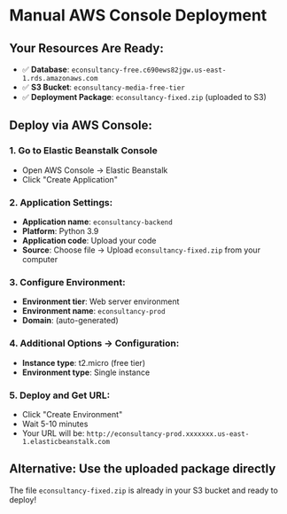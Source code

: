 # Manual AWS Console Deployment

## Your Resources Are Ready:
- ✅ **Database**: `econsultancy-free.c690ews82jgw.us-east-1.rds.amazonaws.com`
- ✅ **S3 Bucket**: `econsultancy-media-free-tier`
- ✅ **Deployment Package**: `econsultancy-fixed.zip` (uploaded to S3)

## Deploy via AWS Console:

### 1. Go to Elastic Beanstalk Console
- Open AWS Console → Elastic Beanstalk
- Click "Create Application"

### 2. Application Settings:
- **Application name**: `econsultancy-backend`
- **Platform**: Python 3.9
- **Application code**: Upload your code
- **Source**: Choose file → Upload `econsultancy-fixed.zip` from your computer

### 3. Configure Environment:
- **Environment tier**: Web server environment
- **Environment name**: `econsultancy-prod`
- **Domain**: (auto-generated)

### 4. Additional Options → Configuration:
- **Instance type**: t2.micro (free tier)
- **Environment type**: Single instance

### 5. Deploy and Get URL:
- Click "Create Environment"
- Wait 5-10 minutes
- Your URL will be: `http://econsultancy-prod.xxxxxxx.us-east-1.elasticbeanstalk.com`

## Alternative: Use the uploaded package directly
The file `econsultancy-fixed.zip` is already in your S3 bucket and ready to deploy!